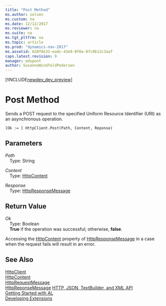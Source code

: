 ```yaml
---
title: "Post Method"
ms.author: solsen
ms.custom: na
ms.date: 12/12/2017
ms.reviewer: na
ms.suite: na
ms.tgt_pltfrm: na
ms.topic: article
ms.prod: "dynamics-nav-2017"
ms.assetid: 620f0e32-eadc-43e9-8f6e-8fc0b12c3aaf
caps.latest.revision: 9
manager: edupont
author: SusanneWindfeldPedersen
---
```


[!INCLUDE[newdev_dev_preview](../includes/newdev_dev_preview.md)]

# Post Method
Sends a POST request to the specified Uniform Resource Identifier (URI) as an asynchronous operation.

```
[Ok := ] HttpClient.Post(Path, Content, Reponse)
```

## Parameters
*Path*  
&emsp;Type: String

*Content*  
&emsp;Type: [HttpContent](httpcontent-class.md)  

*Response*  
&emsp;Type: [HttpResponseMessage](httpresponsemessage-class.md)  

## Return Value
*Ok*  
&emsp;Type: Boolean  
&emsp;**True** if the operation was successful; otherwise, **false**.

Accessing the [HttpContent](httpcontent-class.md) property of [HttpResponseMessage](httpresponsemessage-class.md) in a case when the request fails will result in an error.

## See Also
[HttpClient](httpclient-class.md)  
[HttpContent](httpcontent-class.md)  
[HttpRequestMessage](httprequestmessage-class.md)  
[HttpReponseMessage](httpresponsemessage-class.md) 
[HTTP, JSON, TextBuilder, and XML API](../devenv-restapi-overview.md)  
[Getting Started with AL](../devenv-get-started.md)  
[Developing Extensions](../devenv-dev-overview.md)  